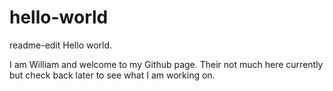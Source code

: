 # hello-world


readme-edit
Hello world.

I am William and welcome to my Github page. Their not much here currently but check back later to see what I am working on.
